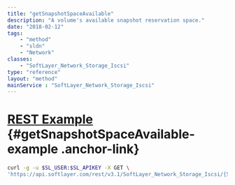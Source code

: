 ```yaml
---
title: "getSnapshotSpaceAvailable"
description: "A volume's available snapshot reservation space."
date: "2018-02-12"
tags:
    - "method"
    - "sldn"
    - "Network"
classes:
    - "SoftLayer_Network_Storage_Iscsi"
type: "reference"
layout: "method"
mainService : "SoftLayer_Network_Storage_Iscsi"
---
```


# [REST Example](#getSnapshotSpaceAvailable-example) <a href="/article/rest/"><i class="fas fa-question"></i></a> {#getSnapshotSpaceAvailable-example .anchor-link} 
```bash
curl -g -u $SL_USER:$SL_APIKEY -X GET \
'https://api.softlayer.com/rest/v3.1/SoftLayer_Network_Storage_Iscsi/{SoftLayer_Network_Storage_IscsiID}/getSnapshotSpaceAvailable'
```

